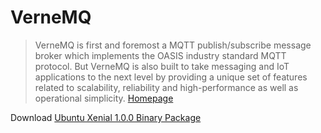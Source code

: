 # VerneMQ

> VerneMQ is first and foremost a MQTT publish/subscribe message broker which implements the OASIS industry standard MQTT protocol. But VerneMQ is also built to take messaging and IoT applications to the next level by providing a unique set of features related to scalability, reliability and high-performance as well as operational simplicity. [Homepage](https://vernemq.com/)

Download [Ubuntu Xenial 1.0.0 Binary Package](https://bintray.com/artifact/download/erlio/vernemq/deb/xenial/vernemq_1.0.0-1_amd64.deb)